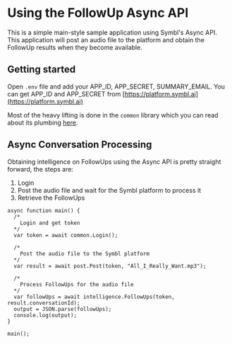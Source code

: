 #  Using the FollowUp Async API

This is a simple main-style sample application using Symbl's Async API. This application will post an audio file to the platform and obtain the FollowUp results when they become available.

## Getting started

Open `.env` file and add your APP_ID, APP_SECRET, SUMMARY_EMAIL. You can get APP_ID and APP_SECRET from [https://platform.symbl.ai](https://platform.symbl.ai)

Most of the heavy lifting is done in the `common` library which you can read about its plumbing [here](../../common/README.md).

## Async Conversation Processing

Obtaining intelligence on FollowUps using the Async API is pretty straight forward, the steps are:

1. Login
2. Post the audio file and wait for the Symbl platform to process it
3. Retrieve the FollowUps

```
async function main() {
  /*
    Login and get token
  */
  var token = await common.Login();

  /*
    Post the audio file to the Symbl platform
  */
  var result = await post.Post(token, "All_I_Really_Want.mp3");

  /*
    Process FollowUps for the audio file
  */
  var followUps = await intelligence.FollowUps(token, result.conversationId);
  output = JSON.parse(followUps);
  console.log(output);
}

main();
```